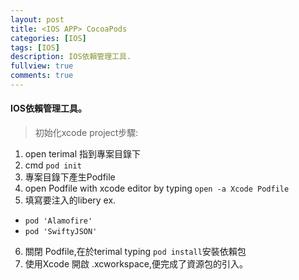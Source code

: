 ```yaml
---
layout: post
title: <IOS APP> CocoaPods
categories: [IOS]
tags: [IOS]
description: IOS依賴管理工具.
fullview: true
comments: true
---
```


#### IOS依賴管理工具。

>初始化xcode project步驟:
1. open terimal 指到專案目錄下
2. cmd `pod init`
3. 專案目錄下產生Podfile
4. open Podfile with xcode editor by typing `open -a Xcode Podfile`
5. 填寫要注入的libery ex.
  * `pod 'Alamofire'`
  * `pod 'SwiftyJSON'`
6. 關閉 Podfile,在於terimal typing `pod install`安裝依賴包
7. 使用Xcode 開啟 .xcworkspace,便完成了資源包的引入。
